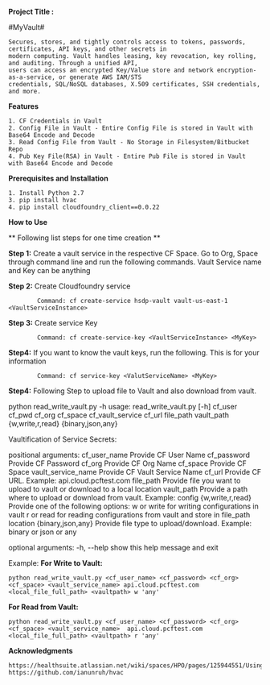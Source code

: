 **Project Title :**

#MyVault#

    Secures, stores, and tightly controls access to tokens, passwords, certificates, API keys, and other secrets in
    modern computing. Vault handles leasing, key revocation, key rolling, and auditing. Through a unified API,
    users can access an encrypted Key/Value store and network encryption-as-a-service, or generate AWS IAM/STS
    credentials, SQL/NoSQL databases, X.509 certificates, SSH credentials, and more.

**Features**
    
    1. CF Credentials in Vault
    2. Config File in Vault - Entire Config File is stored in Vault with Base64 Encode and Decode
    3. Read Config File from Vault - No Storage in Filesystem/Bitbucket Repo
    4. Pub Key File(RSA) in Vault - Entire Pub File is stored in Vault with Base64 Encode and Decode    
  
**Prerequisites and Installation**

    1. Install Python 2.7
	3. pip install hvac
	4. pip install cloudfoundry_client==0.0.22

**How to Use**

** Following list steps for one time creation **

**Step 1:** Create a vault service in the respective CF Space. Go to Org, Space through command line and run the following commands. Vault Service name and Key can be anything

**Step 2:** Create Cloudfoundry service

`        Command: cf create-service hsdp-vault vault-us-east-1 <VaultServiceInstance>`
        
**Step 3:** Create service Key

`        Command: cf create-service-key <VaultServiceInstance> <MyKey>`
        
**Step4:** If you want to know the vault keys, run the following. This is for your information

`        Command: cf service-key <ValutServiceName> <MyKey>`

	        
**Step4:** Following Step to upload file to Vault and also download from vault. 

python read_write_vault.py -h
usage: read_write_vault.py [-h]
                           cf_user cf_pwd cf_org cf_space cf_vault_service
                           cf_url file_path vault_path {w,write,r,read}
                           {binary,json,any}

Vaultification of Service Secrets:

positional arguments:
  cf_user_name       Provide CF User Name
  cf_password        Provide CF Password
  cf_org       		 Provide CF Org Name
  cf_space           Provide CF Space
  vault_service_name Provide CF Vault Service Name
  cf_url             Provide CF URL. Example: api.cloud.pcftest.com
  file_path          Provide file you want to upload to vault or download to a local location
  vault_path         Provide a path where to upload or download from vault. Example: config
  {w,write,r,read}   Provide one of the following options:
                     w or write for writing configurations in vault
                     r or read for reading configurations from vault and store in file_path location
  {binary,json,any}  Provide file type to upload/download. Example: binary or json or any

optional arguments:
  -h, --help         show this help message and exit


Example:
**For Write to Vault:**

    python read_write_vault.py <cf_user_name> <cf_password> <cf_org> <cf_space> <vault_service_name> api.cloud.pcftest.com <local_file_full_path> <vaultpath> w 'any'

**For Read from Vault:**

    python read_write_vault.py <cf_user_name> <cf_password> <cf_org> <cf_space> <vault_service_name>  api.cloud.pcftest.com <local_file_full_path> <vaultpath> r 'any'


**Acknowledgments**

    https://healthsuite.atlassian.net/wiki/spaces/HPO/pages/125944551/Using+the+Vault+CLI
    https://github.com/ianunruh/hvac
    